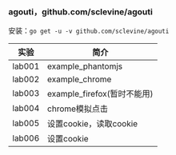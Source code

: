 ### agouti，github.com/sclevine/agouti
安装：`go get -u -v github.com/sclevine/agouti`

|实验|简介|
|---|---|
|lab001|example_phantomjs|
|lab002|example_chrome|
|lab003|example_firefox(暂时不能用)|
|lab004|chrome模拟点击|
|lab005|设置cookie，读取cookie|
|lab006|设置cookie|